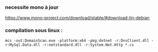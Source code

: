 ### necessite mono à jour ###
https://www.mono-project.com/download/stable/#download-lin-debian

### compilation sous linux : ###
```
mcs -out:DomainScan.exe -platform:x64 -pkg:dotnet -r:DnsClient.dll -r:MySql.Data.dll -r:netstandard.dll -r:System.Net.Http *.cs
```
